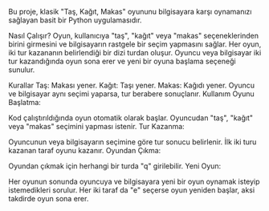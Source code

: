 Bu proje, klasik "Taş, Kağıt, Makas" oyununu bilgisayara karşı oynamanızı sağlayan basit bir Python uygulamasıdır.

Nasıl Çalışır?
Oyun, kullanıcıya "taş", "kağıt" veya "makas" seçeneklerinden birini girmesini ve bilgisayarın rastgele bir seçim yapmasını sağlar. Her oyun, iki tur kazananın belirlendiği bir dizi turdan oluşur. Oyuncu veya bilgisayar iki tur kazandığında oyun sona erer ve yeni bir oyuna başlama seçeneği sunulur.

Kurallar
Taş: Makası yener.
Kağıt: Taşı yener.
Makas: Kağıdı yener.
Oyuncu ve bilgisayar aynı seçimi yaparsa, tur berabere sonuçlanır.
Kullanım
Oyunu Başlatma:

Kod çalıştırıldığında oyun otomatik olarak başlar.
Oyuncudan "taş", "kağıt" veya "makas" seçimini yapması istenir.
Tur Kazanma:

Oyuncunun veya bilgisayarın seçimine göre tur sonucu belirlenir.
İlk iki turu kazanan taraf oyunu kazanır.
Oyundan Çıkma:

Oyundan çıkmak için herhangi bir turda "q" girilebilir.
Yeni Oyun:

Her oyunun sonunda oyuncuya ve bilgisayara yeni bir oyun oynamak isteyip istemedikleri sorulur.
Her iki taraf da "e" seçerse oyun yeniden başlar, aksi takdirde oyun sona erer.
